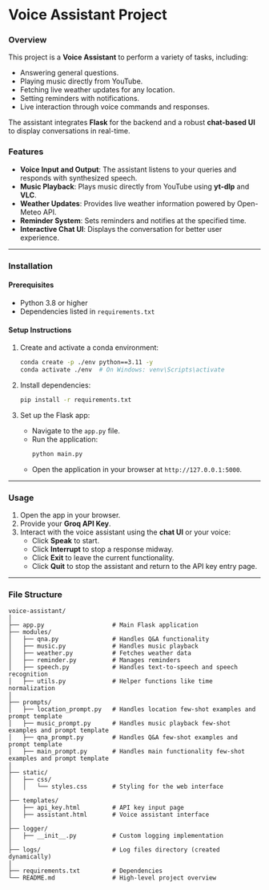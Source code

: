 # Voice Assistant Project

### Overview
This project is a **Voice Assistant** to perform a variety of tasks, including:
- Answering general questions.
- Playing music directly from YouTube.
- Fetching live weather updates for any location.
- Setting reminders with notifications.
- Live interaction through voice commands and responses.

The assistant integrates **Flask** for the backend and a robust **chat-based UI** to display conversations in real-time.

### Features
- **Voice Input and Output**: The assistant listens to your queries and responds with synthesized speech.
- **Music Playback**: Plays music directly from YouTube using **yt-dlp** and **VLC**.
- **Weather Updates**: Provides live weather information powered by Open-Meteo API.
- **Reminder System**: Sets reminders and notifies at the specified time.
- **Interactive Chat UI**: Displays the conversation for better user experience.

---

### Installation

#### Prerequisites
- Python 3.8 or higher
- Dependencies listed in `requirements.txt`

#### Setup Instructions

1. Create and activate a conda environment:
   ```bash
   conda create -p ./env python==3.11 -y
   conda activate ./env  # On Windows: venv\Scripts\activate
   ```

3. Install dependencies:
   ```bash
   pip install -r requirements.txt
   ```

4. Set up the Flask app:
   - Navigate to the `app.py` file.
   - Run the application:
     ```bash
     python main.py
     ```
   - Open the application in your browser at `http://127.0.0.1:5000`.

---

### Usage
1. Open the app in your browser.
2. Provide your **Groq API Key**.
3. Interact with the voice assistant using the **chat UI** or your voice:
   - Click **Speak** to start.
   - Click **Interrupt** to stop a response midway.
   - Click **Exit** to leave the current functionality.
   - Click **Quit** to stop the assistant and return to the API key entry page.

---

### File Structure
```plaintext
voice-assistant/
│
├── app.py                   # Main Flask application
├── modules/
│   ├── qna.py               # Handles Q&A functionality
│   ├── music.py             # Handles music playback
│   ├── weather.py           # Fetches weather data
│   ├── reminder.py          # Manages reminders
│   ├── speech.py            # Handles text-to-speech and speech recognition
│   ├── utils.py             # Helper functions like time normalization
│
├── prompts/
│   ├── location_prompt.py   # Handles location few-shot examples and prompt template
│   ├── music_prompt.py      # Handles music playback few-shot examples and prompt template
│   ├── qna_prompt.py        # Handles Q&A few-shot examples and prompt template
│   ├── main_prompt.py       # Handles main functionality few-shot examples and prompt template
│
├── static/
│   ├── css/
│   │   └── styles.css       # Styling for the web interface
│
├── templates/
│   ├── api_key.html         # API key input page
│   ├── assistant.html       # Voice assistant interface
│
├── logger/
│   ├── __init__.py          # Custom logging implementation
│
├── logs/                    # Log files directory (created dynamically)
│
├── requirements.txt         # Dependencies
└── README.md                # High-level project overview
```